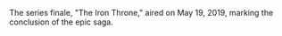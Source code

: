 The series finale, "The Iron Throne," aired on May 19, 2019, marking the conclusion of the epic saga.
